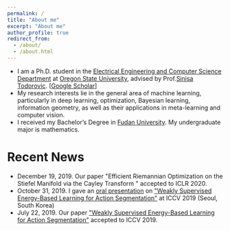 ```yaml
---
permalink: /
title: "About me"
excerpt: "About me"
author_profile: true
redirect_from: 
  - /about/
  - /about.html
---
```



* I am a Ph.D. student in the [Electrical Engineering and Computer Science Department](https://eecs.oregonstate.edu/) at [Oregon State University](https://oregonstate.edu/), advised by Prof.[Sinisa Todorovic](http://web.engr.oregonstate.edu/~sinisa/). [[Google Scholar](https://scholar.google.com/citations?user=dY3O3qsAAAAJ&hl=zh-CN)]
* My research interests lie in the general area of machine learning, particularly in deep learning, optimization, Bayesian learning,  information geometry, as well as their applications in meta-learning and computer vision.
* I received my Bachelor’s Degree in [Fudan University](https://www.fudan.edu.cn/). My undergraduate major is mathematics.



# Recent News
* December 19, 2019. Our paper "Efficient Riemannian Optimization on the Stiefel Manifold via the Cayley Transform " accepted to ICLR 2020.
* October 31, 2019. I gave an [oral presentation](https://conftube.com/video/8oUPyhwzIDo?tocitem=70) on ["Weakly Supervised Energy-Based Learning for Action Segmentation"](http://openaccess.thecvf.com/content_ICCV_2019/papers/Li_Weakly_Supervised_Energy-Based_Learning_for_Action_Segmentation_ICCV_2019_paper.pdf) at ICCV 2019 (Seoul, South Korea)
* July 22, 2019. Our paper ["Weakly Supervised Energy-Based Learning for Action Segmentation"](http://openaccess.thecvf.com/content_ICCV_2019/papers/Li_Weakly_Supervised_Energy-Based_Learning_for_Action_Segmentation_ICCV_2019_paper.pdf) accepted to ICCV 2019.
